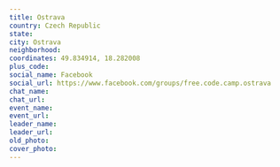 ```yaml
---
title: Ostrava
country: Czech Republic
state: 
city: Ostrava
neighborhood: 
coordinates: 49.834914, 18.282008
plus_code:
social_name: Facebook
social_url: https://www.facebook.com/groups/free.code.camp.ostrava
chat_name:
chat_url:
event_name:
event_url:
leader_name:
leader_url:
old_photo: 
cover_photo:
---
```

